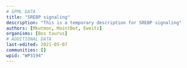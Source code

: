 ```yaml
---
# GPML DATA
title: "SREBP signaling"
description: "This is a temporary description for SREBP signaling"
authors: [Mkutmon, MaintBot, Eweitz]
organisms: [Bos taurus]
# ADDITIONAL DATA
last-edited: 2021-05-07
communities: []
wpid: "WP3194"
---
```

